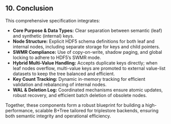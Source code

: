 ## 10. Conclusion

This comprehensive specification integrates:

- **Core Purpose & Data Types:** Clear separation between semantic (leaf) and synthetic (internal) keys.
- **Node Structure:** Explicit HDF5 schema definitions for both leaf and internal nodes, including separate storage for keys and child pointers.
- **SWMR Compliance:** Use of copy-on-write, shadow paging, and global locking to adhere to HDF5’s SWMR mode.
- **Hybrid Multi-Value Handling:** Accepts duplicate keys directly; when leaf nodes overflow, multi-value keys are promoted to external value-list datasets to keep the tree balanced and efficient.
- **Key Count Tracking:** Dynamic in-memory tracking for efficient validation and rebalancing of internal nodes.
- **WAL & Deletion Log:** Coordinated mechanisms ensure atomic updates, robust recovery, and efficient batch deletion of obsolete nodes.

Together, these components form a robust blueprint for building a high-performance, scalable B+Tree tailored for triplestore backends, ensuring both semantic integrity and operational efficiency.